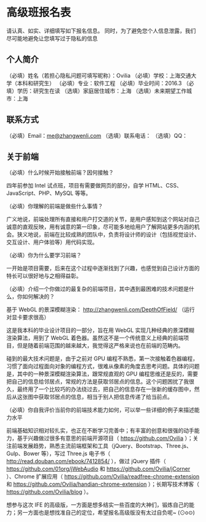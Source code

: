 # 高级班报名表

请认真、如实、详细填写如下报名信息。
同时，为了避免您个人信息泄露，我们尽可能地避免让您填写过于隐私的信息

## 个人简介

（必填）姓名（若担心隐私问题可填写昵称）：Ovilia
（必填）学校：上海交通大学（本科和研究生）
（必填）专业：软件工程
（必填）毕业时间：2016.3
（必填）学历：研究生在读
（选填）家庭居住城市：上海
（选填）未来期望工作城市：上海

## 联系方式

（必填）Email：me@zhangwenli.com
（选填）联系电话：
（选填）QQ：

## 关于前端

（必填）什么时候开始接触前端？因何接触？

四年前参加 Intel 试点班，项目有需要做网页的部分，自学 HTML、CSS、JavaScript、PHP、MySQL 等等。

（必填）你理解的前端是做些什么事情？

广义地说，前端处理所有直接和用户打交道的关节，是用户感知到这个网站对自己诚意的直观反映，用有诚意的第一印象，尽可能多地给用户了解网站更多内涵的机会。狭义地说，前端在比较成熟的团队中，负责将设计师的设计（包括视觉设计、交互设计、用户体验等）用代码实现。

（必填）你为什么要学习前端？

一开始是项目需要，后来在这个过程中逐渐找到了兴趣，也感觉到自己设计方面的特长可以很好地与之相得益彰。

（必填）介绍一个你做过的最复杂的前端项目，其中遇到最困难的技术问题是什么，你如何解决的？

基于 WebGL 的景深模糊渲染： http://zhangwenli.com/DepthOfField/ （运行对显卡要求很高）

这是我本科的毕业设计项目的一部分，旨在用 WebGL 实现几种经典的景深模糊渲染算法，用到了 WebGL 着色器。虽然这不是一个传统意义上经典的前端项目，但是随着前端范围的越来越大，我觉得这严格来说也在前端的范畴内。

碰到的最大技术问题是，由于之前对 GPU 编程不熟悉，第一次接触着色器编程，习惯了面向过程面向对象的编程方式，很难从像素的角度去思考问题。具体的问题是，其中的一种景深模糊渲染算法，跟常规直观的 GPU 编程思维还是反的，需要把自己的信息给邻居点，常规的方法是获取邻居点的信息。这个问题困扰了我很久，最终用了一个比较巧的办法绕过去，把自己的信息存在一张新的缓存图中，然后从这张图中获取邻居点的信息，相当于别人把信息传递了给当前点。

（必填）你自我评价当前你的前端技术能力如何，可以举一些详细的例子来描述能力水平

前端基础知识相对较扎实，也正在不断学习完善中；有丰富的创意和很强的动手能力，基于兴趣做过很多有意思的前端开源项目（ https://github.com/Ovilia ）；关注前端发展趋势，熟悉主流前端框架和工具（jQuery、Bootstrap、Three.js、Gulp、Bower 等），写过 Three.js 电子书（ http://read.douban.com/ebook/7412854/ ），做过 jQuery 插件（ https://github.com/01org/jWebAudio 和 https://github.com/Ovilia/jCorner ）、Chrome 扩展应用（ https://github.com/Ovilia/readfree-chrome-extension 和 https://github.com/Ovilia/handian-chrome-extension ）；长期写技术博客（ https://github.com/Ovilia/blog ）。

想参与这次 IFE 的高级版，一方面是想多结实一些百度的大神们，锻炼自己的能力；另一方面也是想找准自己的定位，希望报名高级版没有太过自负呢~ (⊙o⊙)
